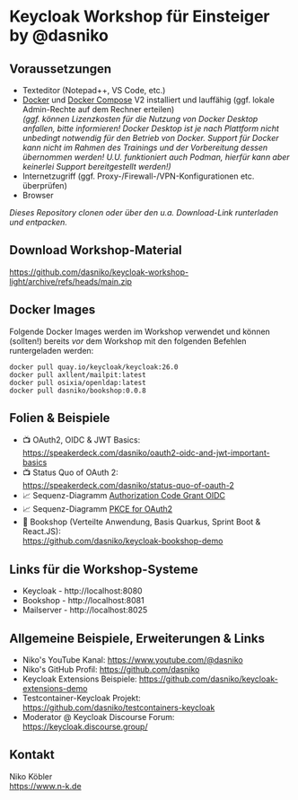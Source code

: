 # Keycloak Workshop für Einsteiger by @dasniko

## Voraussetzungen

* Texteditor (Notepad++, VS Code, etc.)
* [Docker](https://www.docker.com/) und [Docker Compose](https://docs.docker.com/compose/) V2 installiert und lauffähig (ggf. lokale Admin-Rechte auf dem Rechner erteilen)  
  _(ggf. können Lizenzkosten für die Nutzung von Docker Desktop anfallen, bitte informieren! Docker Desktop ist je nach Plattform nicht unbedingt notwendig für den Betrieb von Docker. Support für Docker kann nicht im Rahmen des Trainings und der Vorbereitung dessen übernommen werden! U.U. funktioniert auch Podman, hierfür kann aber keinerlei Support bereitgestellt werden!)_
* Internetzugriff (ggf. Proxy-/Firewall-/VPN-Konfigurationen etc. überprüfen)
* Browser

_Dieses Repository clonen oder über den u.a. Download-Link runterladen und entpacken._

## Download Workshop-Material

https://github.com/dasniko/keycloak-workshop-light/archive/refs/heads/main.zip

## Docker Images

Folgende Docker Images werden im Workshop verwendet und können (sollten!) bereits _vor_ dem Workshop mit den folgenden Befehlen runtergeladen werden:

```
docker pull quay.io/keycloak/keycloak:26.0
docker pull axllent/mailpit:latest
docker pull osixia/openldap:latest
docker pull dasniko/bookshop:0.0.8
```

## Folien & Beispiele

* 📺 OAuth2, OIDC & JWT Basics:  
  https://speakerdeck.com/dasniko/oauth2-oidc-and-jwt-important-basics
* 📺 Status Quo of OAuth 2:  
  https://speakerdeck.com/dasniko/status-quo-of-oauth-2
* 📈 Sequenz-Diagramm [Authorization Code Grant OIDC](Seq_Authorization_Code_Grant_OIDC.pdf)
* 📈 Sequenz-Diagramm [PKCE for OAuth2](Seq_PKCE_for_OAuth2.pdf)
* 📖 Bookshop (Verteilte Anwendung, Basis Quarkus, Sprint Boot & React.JS):  
https://github.com/dasniko/keycloak-bookshop-demo

## Links für die Workshop-Systeme

* Keycloak - http://localhost:8080
* Bookshop - http://localhost:8081
* Mailserver - http://localhost:8025

## Allgemeine Beispiele, Erweiterungen & Links

* Niko's YouTube Kanal:
https://www.youtube.com/@dasniko
* Niko's GitHub Profil:
https://github.com/dasniko
* Keycloak Extensions Beispiele:
https://github.com/dasniko/keycloak-extensions-demo
* Testcontainer-Keycloak Projekt:
https://github.com/dasniko/testcontainers-keycloak
* Moderator @ Keycloak Discourse Forum:
https://keycloak.discourse.group/

## Kontakt

Niko Köbler  
https://www.n-k.de
